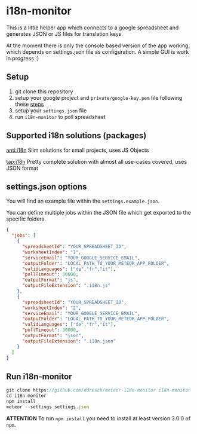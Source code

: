 # i18n-monitor

This is a little helper app which connects to a google spreadsheet and generates JSON or JS files for translation keys.

At the moment there is only the console based version of the app working, which depends on settings.json file as configuration. A simple GUI is work in progress :)

## Setup

1. git clone this repository
2. setup your google project and `private/google-key.pem` file following these [steps](https://github.com/ongoworks/meteor-google-spreadsheets#package-setup)
3. setup your `settings.json` file
4. run `i18n-monitor` to poll spreadsheet

## Supported i18n solutions (packages)

[anti:i18n](https://github.com/anticoders/meteor-i18n)
Slim solutions for small projects, uses JS Objects

[tap:i18n](https://github.com/TAPevents/tap-i18n)
Pretty complete solution with almost all use-cases covered, uses JSON format
 

## settings.json options

You will find an example file within the `settings.example.json`.

You can define multiple jobs within the JSON file which get exported to the specific folders.

```json
{
  "jobs": [
    {
      "spreadsheetId": "YOUR_SPREADSHEET_ID",
      "worksheetIndex": "1",
      "serviceEmail": "YOUR_GOOGLE_SERVICE_EMAIL",
      "outputFolder": "LOCAL_PATH_TO_YOUR_METEOR_APP_FOLDER",
      "validLanguages": ["de","fr","it"],
      "pollTimeout": 30000,
      "outputFormat": "js",
      "outputFileExtension": ".i18n.js"
    },
    {
      "spreadsheetId": "YOUR_SPREADSHEET_ID",
      "worksheetIndex": "2",
      "serviceEmail": "YOUR_GOOGLE_SERVICE_EMAIL",
      "outputFolder": "LOCAL_PATH_TO_YOUR_METEOR_APP_FOLDER",
      "validLanguages": ["de","fr","it"],
      "pollTimeout": 30000,
      "outputFormat": "json",
      "outputFileExtension": ".i18n.json"
    }
  ]
}
```

## Run i18n-monitor

```js
git clone https://github.com/ddresch/meteor-i18n-monitor i18n-monitor
cd i18n-monitor
npm install
meteor --settings settings.json
```

**ATTENTION**
To run `npm install` you need to install at least version 3.0.0 of `npm`.
